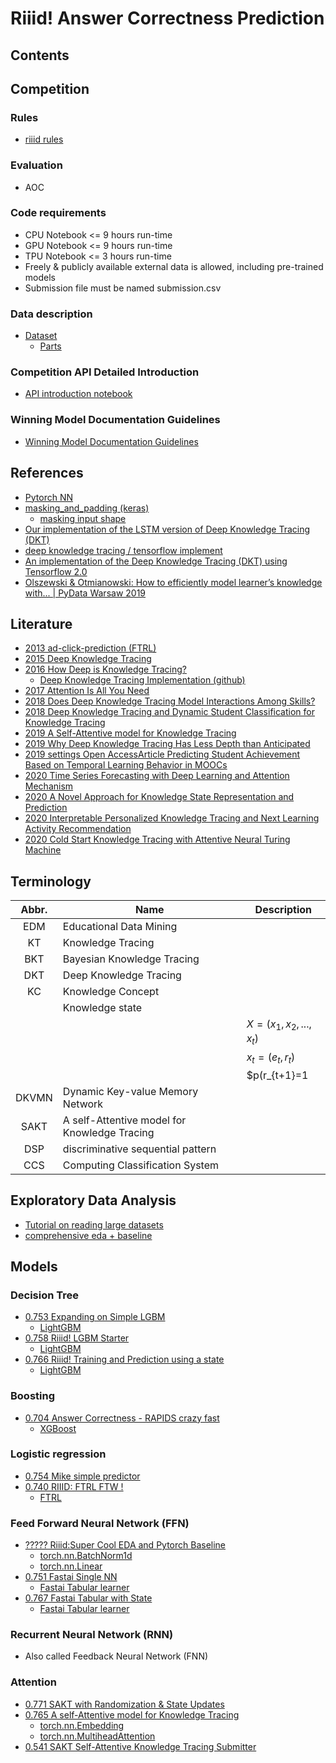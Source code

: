 # Riiid! Answer Correctness Prediction

## Contents

## Competition

### Rules

- [riiid rules](https://www.kaggle.com/c/riiid-test-answer-prediction/rules)

### Evaluation

- AOC

### Code requirements

- CPU Notebook <= 9 hours run-time
- GPU Notebook <= 9 hours run-time
- TPU Notebook <= 3 hours run-time
- Freely & publicly available external data is allowed, including pre-trained models
- Submission file must be named submission.csv

### Data description

- [Dataset](https://www.kaggle.com/c/riiid-test-answer-prediction/data)
    - [Parts](https://www.iibc-global.org/english/toeic/test/lr/about/format.html)

### Competition API Detailed Introduction

- [API introduction notebook](https://www.kaggle.com/sohier/competition-api-detailed-introduction)

### Winning Model Documentation Guidelines

- [Winning Model Documentation Guidelines](https://www.kaggle.com/WinningModelDocumentationGuidelines)

## References

- [Pytorch NN](https://pytorch.org/docs/stable/nn.html)
- [masking_and_padding (keras)](https://www.tensorflow.org/guide/keras/masking_and_padding)
    - [masking input shape](https://stackoverflow.com/questions/46982616/batch-input-shape-tuple-on-keras-lstm)
- [Our implementation of the LSTM version of Deep Knowledge Tracing (DKT)](https://github.com/mmkhajah/dkt)
- [deep knowledge tracing / tensorflow implement](https://github.com/jiangxinyang227/dkt)
- [An implementation of the Deep Knowledge Tracing (DKT) using Tensorflow 2.0](https://github.com/lccasagrande/Deep-Knowledge-Tracing)
- [Olszewski & Otmianowski: How to efficiently model learner’s knowledge with... | PyData Warsaw 2019](https://www.youtube.com/watch?v=CzRmRZNpB1Y)

## Literature

- [2013 ad-click-prediction (FTRL)](https://www.eecs.tufts.edu/~dsculley/papers/ad-click-prediction.pdf)
- [2015 Deep Knowledge Tracing](https://papers.nips.cc/paper/2015/hash/bac9162b47c56fc8a4d2a519803d51b3-Abstract.html)
- [2016 How Deep is Knowledge Tracing?](https://arxiv.org/pdf/1604.02416.pdf)
    - [Deep Knowledge Tracing Implementation (github)](https://github.com/mmkhajah/dkt)
- [2017 Attention Is All You Need](https://arxiv.org/pdf/1706.03762.pdf)
- [2018 Does Deep Knowledge Tracing Model Interactions Among Skills?](https://par.nsf.gov/biblio/10157351)
- [2018 Deep Knowledge Tracing and Dynamic Student Classification for Knowledge Tracing](https://arxiv.org/pdf/1809.08713.pdf)
- [2019 A Self-Attentive model for Knowledge Tracing](https://arxiv.org/abs/1907.06837)
- [2019 Why Deep Knowledge Tracing Has Less Depth than Anticipated](https://eric.ed.gov/?id=ED599227)
- [2019 settings Open AccessArticle Predicting Student Achievement Based on Temporal Learning Behavior in MOOCs](https://www.mdpi.com/2076-3417/9/24/5539/htm)
- [2020 Time Series Forecasting with Deep Learning and Attention Mechanism](https://towardsdatascience.com/time-series-forecasting-with-deep-learning-and-attention-mechanism-2d001fc871fc)
- [2020 A Novel Approach for Knowledge State Representation and Prediction](https://dl.acm.org/doi/10.1145/3386527.3406745)
- [2020 Interpretable Personalized Knowledge Tracing and Next Learning Activity Recommendation](https://dl.acm.org/doi/10.1145/3386527.3406739)
- [2020 Cold Start Knowledge Tracing with Attentive Neural Turing Machine](https://assets.amazon.science/99/cf/0737f44b4de2bf41e7a8767a0858/cold-start-knowledge-tracing-with-attentive-neural-turing-machine.pdf)

## Terminology

| Abbr. | Name                                         | Description                |
| :---: | ---                                          | ---                        |
| EDM   | Educational Data Mining                      |                            | 
| KT    | Knowledge Tracing                            |                            |
| BKT   | Bayesian Knowledge Tracing                   |                            |
| DKT   | Deep Knowledge Tracing                       |                            |
| KC    | Knowledge Concept                            |                            |
|       | Knowledge state                              |                            |
|       |                                              | $X = (x_1, x_2, ..., x_t)$ |
|       |                                              | $x_t = (e_t, r_t)$         |
|       |                                              | $p(r_{t+1}=1|e_{t+1}, X)$  |
| DKVMN | Dynamic Key-value Memory Network             |                            |
| SAKT  | A self-Attentive model for Knowledge Tracing |                            |
| DSP   | discriminative sequential pattern            |                            |
| CCS   | Computing Classification System              |                            |

## Exploratory Data Analysis

- [Tutorial on reading large datasets](https://www.kaggle.com/rohanrao/tutorial-on-reading-large-datasets)
- [comprehensive eda + baseline](https://www.kaggle.com/erikbruin/riiid-comprehensive-eda-baseline)

## Models

### Decision Tree

- [0.753 Expanding on Simple LGBM](https://www.kaggle.com/dwit392/expanding-on-simple-lgbm#Modeling)
    - [LightGBM](https://lightgbm.readthedocs.io/en/latest/)
- [0.758 Riiid! LGBM Starter](https://www.kaggle.com/shoheiazuma/riiid-lgbm-starter)
    - [LightGBM](https://lightgbm.readthedocs.io/en/latest/)
- [0.766 Riiid! Training and Prediction using a state](https://www.kaggle.com/markwijkhuizen/riiid-training-and-prediction-using-a-state)
    - [LightGBM](https://lightgbm.readthedocs.io/en/latest/)

### Boosting

- [0.704 Answer Correctness - RAPIDS crazy fast](https://www.kaggle.com/andradaolteanu/answer-correctness-rapids-crazy-fast)
    - [XGBoost](https://xgboost.readthedocs.io/en/latest/)

### Logistic regression

- [0.754 Mike simple predictor](https://www.kaggle.com/mikel1/mike-simple-predictor)
- [0.740 RIIID: FTRL FTW !](https://www.kaggle.com/rohanrao/riiid-ftrl-ftw)
    - [FTRL](https://datatable.readthedocs.io/en/v0.10.1/ftrl.html)

### Feed Forward Neural Network (FFN)

- [????? Riiid:Super Cool EDA and Pytorch Baseline](https://www.kaggle.com/maunish/riiid-super-cool-eda-and-pytorch-baseline#Pytorch-Baseline-Model-%F0%9F%94%A5)
    - [torch.nn.BatchNorm1d](https://pytorch.org/docs/stable/generated/torch.nn.BatchNorm1d.html)
    - [torch.nn.Linear](https://pytorch.org/docs/stable/generated/torch.nn.Linear.html)
- [0.751 Fastai Single NN](https://www.kaggle.com/gilfernandes/fastai-single-nn)
    - [Fastai Tabular learner](https://docs.fast.ai/tabular.learner.html)
- [0.767 Fastai Tabular with State](https://www.kaggle.com/gannonreynolds/fastai-tabular-with-state)
    - [Fastai Tabular learner](https://docs.fast.ai/tabular.learner.html)

### Recurrent Neural Network (RNN)

- Also called Feedback Neural Network (FNN)

### Attention

- [0.771 SAKT with Randomization & State Updates](https://www.kaggle.com/leadbest/sakt-with-randomization-state-updates)
- [0.765 A self-Attentive model for Knowledge Tracing](https://www.kaggle.com/wangsg/a-self-attentive-model-for-knowledge-tracing)
    - [torch.nn.Embedding](https://pytorch.org/docs/stable/generated/torch.nn.Embedding.html)
    - [torch.nn.MultiheadAttention](https://pytorch.org/docs/stable/generated/torch.nn.MultiheadAttention.html)
- [0.541 SAKT Self-Attentive Knowledge Tracing Submitter](https://www.kaggle.com/leadbest/sakt-self-attentive-knowledge-tracing-submitter/comments)

